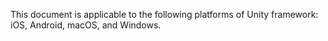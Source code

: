 <div class="mk-hint">

This document is applicable to the following platforms of Unity framework: iOS, Android, macOS, and Windows.
</div>


